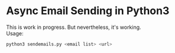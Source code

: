 # Async Email Sending in Python3

This is work in progress. But nevertheless, it's working.
<br />
Usage:
```bash
python3 sendemails.py <email list> <url>
```



